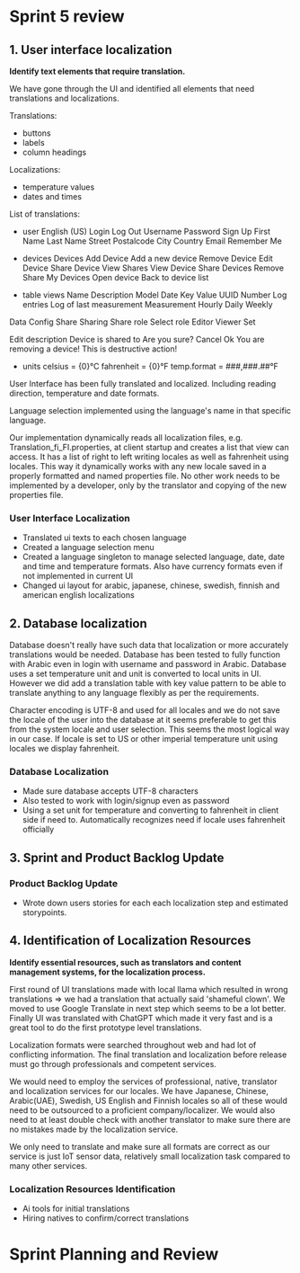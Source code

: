 # Sprint 5 review

## 1. User interface localization

**Identify text elements that require translation.**

We have gone through the UI and identified all elements that need translations and localizations.

Translations:
- buttons
- labels
- column headings

Localizations:
- temperature values
- dates and times

List of translations:

- user
English (US)
Login
Log Out
Username
Password
Sign Up
First Name
Last Name
Street
Postalcode
City
Country
Email
Remember Me

- devices
Devices
Add Device
Add a new device
Remove Device
Edit Device
Share Device
View Shares
View Device
Share Devices
Remove Share
My Devices
Open device
Back to device list

- table views
Name
Description
Model
Date
Key
Value
UUID
Number
Log entries
Log of last measurement
Measurement
Hourly
Daily
Weekly

Data
Config
Share
Sharing
Share role
Select role
Editor
Viewer
Set

Edit description
Device is shared to
Are you sure?
Cancel
Ok
You are removing a device!
This is destructive action!

- units
celsius = {0}°C
fahrenheit = {0}°F
temp.format = ###,###.##°F

User Interface has been fully translated and localized. Including reading direction, temperature and date formats.

Language selection implemented using the language's name in that specific language.

Our implementation dynamically reads all localization files, e.g. Translation_fi_FI.properties, at client startup and creates a list that view can access. It has a list of right to left writing locales as well as fahrenheit using locales. This way it dynamically works with any new locale saved in a properly formatted and named properties file. No other work needs to be implemented by a developer, only by the translator and copying of the new properties file.

### User Interface Localization
- Translated ui texts to each chosen language
- Created a language selection menu 
- Created a language singleton to manage selected language, date, date and time and temperature formats. Also have currency formats even if not implemented in current UI
- Changed ui layout for arabic, japanese, chinese, swedish, finnish and american english localizations


## 2. Database localization

Database doesn't really have such data that localization or more accurately translations would be needed. Database has been tested to fully function with Arabic even in login with username and password in Arabic.
Database uses a set temperature unit and unit is converted to local units in UI.
However we did add a translation table with key value pattern to be able to translate anything to any language flexibly as per the requirements.

Character encoding is UTF-8 and used for all locales and we do not save the locale of the user into the database at it seems preferable to get this from the system locale and user selection. This seems the most logical way in our case. If locale is set to US or other imperial temperature unit using locales we display fahrenheit.

### Database Localization
- Made sure database accepts UTF-8 characters
- Also tested to work with login/signup even as password
- Using a set unit for temperature and converting to fahrenheit in client side if need to. Automatically recognizes need if locale uses fahrenheit officially


## 3. Sprint and Product Backlog Update

### Product Backlog Update
- Wrote down users stories for each each localization step and estimated storypoints.


## 4. Identification of Localization Resources 

**Identify essential resources, such as translators and content management systems, for the localization process.**

First round of UI translations made with local llama which resulted in wrong translations => we had a translation that actually said 'shameful clown'.
We moved to use Google Translate in next step which seems to be a lot better.
Finally UI was translated with ChatGPT which made it very fast and is a great tool to do the first prototype level translations.

Localization formats were searched throughout web and had lot of conflicting information. The final translation and localization before release must go through professionals and competent services.

We would need to employ the services of professional, native, translator and localization services for our locales. We have Japanese, Chinese, Arabic(UAE), Swedish, US English and Finnish locales so all of these would need to be outsourced to a proficient company/localizer. We would also need to at least double check with another translator to make sure there are no mistakes made by the localization service.

We only need to translate and make sure all formats are correct as our service is just IoT sensor data, relatively small localization task compared to many other services.


### Localization Resources Identification
- Ai tools for initial translations
- Hiring natives to confirm/correct translations










# Sprint Planning and Review

